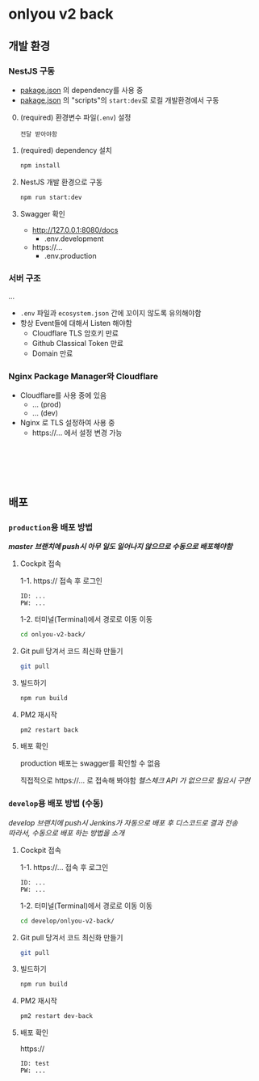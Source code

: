 # onlyou v2 back

## 개발 환경

### NestJS 구동

- [pakage.json](/package.json) 의 dependency를 사용 중
- [pakage.json](/package.json) 의 "scripts"의 `start:dev`로 로컬 개발환경에서 구동

0. (required) 환경변수 파일(`.env`) 설정

   ```plaintext
   전달 받아야함
   ```

1. (required) dependency 설치

   ```bash
   npm install
   ```

2. NestJS 개발 환경으로 구동

   ```bash
   npm run start:dev
   ```

3. Swagger 확인
   - http://127.0.0.1:8080/docs
     - .env.development
   - https://...
     - .env.production


### 서버 구조

...


- `.env` 파일과 `ecosystem.json` 간에 꼬이지 않도록 유의해야함
- 항상 Event들에 대해서 Listen 해야함
  - Cloudflare TLS 암호키 만료
  - Github Classical Token 만료
  - Domain 만료


### Nginx Package Manager와 Cloudflare

- Cloudflare를 사용 중에 있음
  - ... (prod)
  - ... (dev)
- Nginx 로 TLS 설정하여 사용 중
  - https://... 에서 설정 변경 가능



<br/><br/><br/><br/>

## 배포

### `production`용 배포 방법

___master 브랜치에 push시 아무 일도 일어나지 않으므로 수동으로 배포해야함___

1. Cockpit 접속

   1-1. https:// 접속 후 로그인
   
   ```plaintext
   ID: ...
   PW: ...
   ```
   
   1-2. 터미널(Terminal)에서 경로로 이동 이동
   
   ```bash
   cd onlyou-v2-back/
   ```

2. Git pull 당겨서 코드 최신화 만들기
   
   ```bash
   git pull
   ```

4. 빌드하기

   ```bash
   npm run build
   ```

5. PM2 재시작
   
   ```bash
   pm2 restart back
   ```

6. 배포 확인

   production 배포는 swagger를 확인할 수 없음

   직접적으로 https://... 로 접속해 봐야함
   _헬스체크 API 가 없으므로 필요시 구현_



### `develop`용 배포 방법 (수동)

_develop 브랜치에 push시 Jenkins가 자동으로 배포 후 디스코드로 결과 전송_<br/>
_따라서, 수동으로 배포 하는 방법을 소개_

1. Cockpit 접속

   1-1. https://... 접속 후 로그인
   
   ```plaintext
   ID: ...
   PW: ...
   ```
   
   1-2. 터미널(Terminal)에서 경로로 이동 이동
   
   ```bash
   cd develop/onlyou-v2-back/
   ```

2. Git pull 당겨서 코드 최신화 만들기
   
   ```bash
   git pull
   ```

4. 빌드하기

   ```bash
   npm run build
   ```

5. PM2 재시작
   
   ```bash
   pm2 restart dev-back
   ```

6. 배포 확인

   https://

   ```plaintext
   ID: test
   PW: ...
   ```
